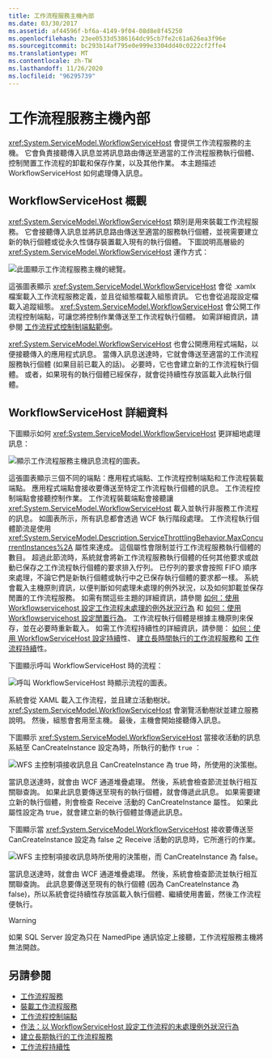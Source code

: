 ```yaml
---
title: 工作流程服務主機內部
ms.date: 03/30/2017
ms.assetid: af44596f-bf6a-4149-9f04-08d8e8f45250
ms.openlocfilehash: 23ee0533d5386164dc95cb7fe2c61a626ea3f96e
ms.sourcegitcommit: bc293b14af795e0e999e3304dd40c0222cf2ffe4
ms.translationtype: MT
ms.contentlocale: zh-TW
ms.lasthandoff: 11/26/2020
ms.locfileid: "96295739"
---
```

# <a name="workflow-service-host-internals"></a>工作流程服務主機內部

<xref:System.ServiceModel.WorkflowServiceHost> 會提供工作流程服務的主機。 它會負責接聽傳入訊息並將訊息路由傳送至適當的工作流程服務執行個體、控制閒置工作流程的卸載和保存作業，以及其他作業。 本主題描述 WorkflowServiceHost 如何處理傳入訊息。  
  
## <a name="workflowservicehost-overview"></a>WorkflowServiceHost 概觀  

<xref:System.ServiceModel.WorkflowServiceHost> 類別是用來裝載工作流程服務。 它會接聽傳入訊息並將訊息路由傳送至適當的服務執行個體，並視需要建立新的執行個體或從永久性儲存裝置載入現有的執行個體。 下圖說明高層級的 <xref:System.ServiceModel.WorkflowServiceHost> 運作方式：
  
 ![此圖顯示工作流程服務主機的總覽。](./media/workflow-service-host-internals/workflow-service-host-high-level-overview.gif)  
  
 這張圖表顯示 <xref:System.ServiceModel.WorkflowServiceHost> 會從 .xamlx 檔案載入工作流程服務定義，並且從組態檔載入組態資訊。 它也會從追蹤設定檔載入追蹤組態。 <xref:System.ServiceModel.WorkflowServiceHost> 會公開工作流程控制端點，可讓您將控制作業傳送至工作流程執行個體。  如需詳細資訊，請參閱 [工作流程式控制制端點範例](workflow-control-endpoint.md)。  
  
 <xref:System.ServiceModel.WorkflowServiceHost> 也會公開應用程式端點，以便接聽傳入的應用程式訊息。 當傳入訊息送達時，它就會傳送至適當的工作流程服務執行個體 (如果目前已載入的話)。 必要時，它也會建立新的工作流程執行個體。 或者，如果現有的執行個體已經保存，就會從持續性存放區載入此執行個體。  
  
## <a name="workflowservicehost-details"></a>WorkflowServiceHost 詳細資料  

 下圖顯示如何 <xref:System.ServiceModel.WorkflowServiceHost> 更詳細地處理訊息：  
  
 ![顯示工作流程服務主機訊息流程的圖表。](./media/workflow-service-host-internals/workflow-service-host-message-flow.gif)  
  
 這張圖表顯示三個不同的端點：應用程式端點、工作流程控制端點和工作流程裝載端點。 應用程式端點會接收要傳送至特定工作流程執行個體的訊息。 工作流程控制端點會接聽控制作業。 工作流程裝載端點會接聽讓 <xref:System.ServiceModel.WorkflowServiceHost> 載入並執行非服務工作流程的訊息。 如圖表所示，所有訊息都會透過 WCF 執行階段處理。  工作流程執行個體節流是使用 <xref:System.ServiceModel.Description.ServiceThrottlingBehavior.MaxConcurrentInstances%2A> 屬性來達成。 這個屬性會限制並行工作流程服務執行個體的數目。 超過此節流時，系統就會將新工作流程服務執行個體的任何其他要求或啟動已保存之工作流程執行個體的要求排入佇列。 已佇列的要求會按照 FIFO 順序來處理，不論它們是新執行個體或執行中之已保存執行個體的要求都一樣。 系統會載入主機原則資訊，以便判斷如何處理未處理的例外狀況，以及如何卸載並保存閒置的工作流程服務。 如需有關這些主題的詳細資訊，請參閱 [如何：使用 Workflowservicehost 設定工作流程未處理的例外狀況行為](config-workflow-unhandled-exception-workflowservicehost.md) 和 [如何：使用 Workflowservicehost 設定閒置行為](how-to-configure-idle-behavior-with-workflowservicehost.md)。 工作流程執行個體是根據主機原則來保存，並在必要時重新載入。 如需工作流程持續性的詳細資訊，請參閱： [如何：使用 WorkflowServiceHost 設定持續](how-to-configure-persistence-with-workflowservicehost.md)性、 [建立長時間執行的工作流程服務](creating-a-long-running-workflow-service.md)和 [工作流程持續](../../windows-workflow-foundation/workflow-persistence.md)性。  
  
 下圖顯示呼叫 WorkflowServiceHost 時的流程：  
  
 ![呼叫 WorkflowServiceHost 時顯示流程的圖表。](./media/workflow-service-host-internals/workflow-service-host-open.gif)  
  
 系統會從 XAML 載入工作流程，並且建立活動樹狀。 <xref:System.ServiceModel.WorkflowServiceHost> 會瀏覽活動樹狀並建立服務說明。 然後，組態會套用至主機。 最後，主機會開始接聽傳入訊息。  
  
 下圖顯示 <xref:System.ServiceModel.WorkflowServiceHost> 當接收活動的訊息系結至 CanCreateInstance 設定為時，所執行的動作 `true` ：  
  
 ![WFS 主控制項接收訊息且 CanCreateInstance 為 true 時，所使用的決策樹。](./media/workflow-service-host-internals/workflow-service-host-receive-message-cancreateinstance.gif)  
  
 當訊息送達時，就會由 WCF 通道堆疊處理。 然後，系統會檢查節流並執行相互關聯查詢。 如果此訊息要傳送至現有的執行個體，就會傳遞此訊息。 如果需要建立新的執行個體，則會檢查 Receive 活動的 CanCreateInstance 屬性。 如果此屬性設定為 true，就會建立新的執行個體並傳遞此訊息。  
  
 下圖顯示當 <xref:System.ServiceModel.WorkflowServiceHost> 接收要傳送至 CanCreateInstance 設定為 false 之 Receive 活動的訊息時，它所進行的作業。  
  
 ![WFS 主控制項接收訊息時所使用的決策樹，而 CanCreateInstance 為 false。](./media/workflow-service-host-internals/workflow-service-host-receive-message.gif)  
  
 當訊息送達時，就會由 WCF 通道堆疊處理。 然後，系統會檢查節流並執行相互關聯查詢。 此訊息要傳送至現有的執行個體 (因為 CanCreateInstance 為 false)，所以系統會從持續性存放區載入執行個體、繼續使用書籤，然後工作流程便執行。  
  
> [!WARNING]
> 如果 SQL Server 設定為只在 NamedPipe 通訊協定上接聽，工作流程服務主機將無法開啟。  
  
## <a name="see-also"></a>另請參閱

- [工作流程服務](workflow-services.md)
- [裝載工作流程服務](hosting-workflow-services.md)
- [工作流程控制端點](workflow-control-endpoint.md)
- [作法：以 WorkflowServiceHost 設定工作流程的未處理例外狀況行為](config-workflow-unhandled-exception-workflowservicehost.md)
- [建立長期執行的工作流程服務](creating-a-long-running-workflow-service.md)
- [工作流程持續性](../../windows-workflow-foundation/workflow-persistence.md)
